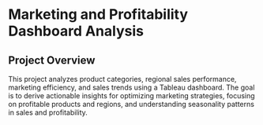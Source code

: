# Marketing and Profitability Dashboard Analysis

## Project Overview
This project analyzes product categories, regional sales performance, marketing efficiency, and sales trends using a Tableau dashboard. The goal is to derive actionable insights for optimizing marketing strategies, focusing on profitable products and regions, and understanding seasonality patterns in sales and profitability.

